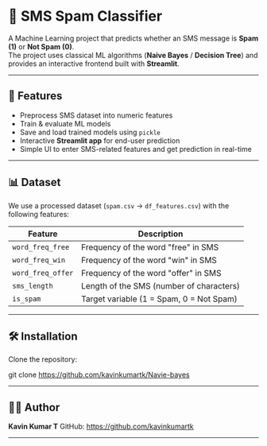 # 📩 SMS Spam Classifier

A Machine Learning project that predicts whether an SMS message is **Spam (1)** or **Not Spam (0)**.  
The project uses classical ML algorithms (**Naive Bayes** / **Decision Tree**) and provides an interactive frontend built with **Streamlit**.

---

## 🚀 Features
- Preprocess SMS dataset into numeric features
- Train & evaluate ML models
- Save and load trained models using `pickle`
- Interactive **Streamlit app** for end-user prediction
- Simple UI to enter SMS-related features and get prediction in real-time

---

## 📊 Dataset

We use a processed dataset (`spam.csv` → `df_features.csv`) with the following features:

| Feature            | Description                               |
|--------------------|-------------------------------------------|
| `word_freq_free`   | Frequency of the word "free" in SMS       |
| `word_freq_win`    | Frequency of the word "win" in SMS        |
| `word_freq_offer`  | Frequency of the word "offer" in SMS      |
| `sms_length`       | Length of the SMS (number of characters)  |
| `is_spam`          | Target variable (1 = Spam, 0 = Not Spam)  |

---

## 🛠️ Installation

Clone the repository:

git clone https://github.com/kavinkumartk/Navie-bayes

---

## 👨‍💻 Author
**Kavin Kumar T**
GitHub:  https://github.com/kavinkumartk

---